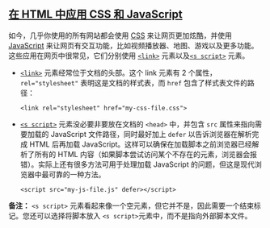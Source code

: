 ## [在 HTML 中应用 CSS 和 JavaScript](https://developer.mozilla.org/zh-CN/docs/Learn/HTML/Introduction_to_HTML/The_head_metadata_in_HTML#在_html_中应用_css_和_javascript "Permalink to 在 HTML 中应用 CSS 和 JavaScript")

如今，几乎你使用的所有网站都会使用 [CSS](https://developer.mozilla.org/zh-CN/docs/Glossary/CSS) 来让网页更加炫酷，并使用 [JavaScript](https://developer.mozilla.org/zh-CN/docs/Glossary/JavaScript) 来让网页有交互功能，比如视频播放器、地图、游戏以及更多功能。这些应用在网页中很常见，它们分别使用 [`<link>`](https://developer.mozilla.org/zh-CN/docs/Web/HTML/Element/link) 元素以及[`<s script>`](https://developer.mozilla.org/zh-CN/docs/Web/HTML/Element/script) 元素。

-   [`<link>`](https://developer.mozilla.org/zh-CN/docs/Web/HTML/Element/link) 元素经常位于文档的头部。这个 link 元素有 2 个属性，`rel="stylesheet"` 表明这是文档的样式表，而 `href` 包含了样式表文件的路径：
    
    ```
    <link rel="stylesheet" href="my-css-file.css">
    ```
    

-   [`<s script>`](https://developer.mozilla.org/zh-CN/docs/Web/HTML/Element/script) 元素没必要非要放在文档的 `<head>` 中，并包含 `src` 属性来指向需要加载的 JavaScript 文件路径，同时最好加上 `defer` 以告诉浏览器在解析完成 HTML 后再加载 JavaScript。这样可以确保在加载脚本之前浏览器已经解析了所有的 HTML 内容（如果脚本尝试访问某个不存在的元素，浏览器会报错）。实际上还有很多方法可用于处理加载 JavaScript 的问题，但这是现代浏览器中最可靠的一种方法。
    
    ```
    <script src="my-js-file.js" defer></script>
    ```
    

**备注：** `<s script>` 元素看起来像一个空元素，但它并不是，因此需要一个结束标记。您还可以选择将脚本放入 `<s script>`元素中，而不是指向外部脚本文件。